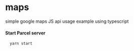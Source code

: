 # maps
simple google maps JS api usage example using typescript

#### Start Parcel server
```bash
  yarn start
```
